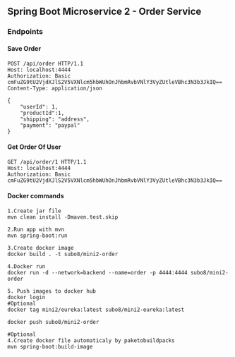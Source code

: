 ## Spring Boot Microservice 2 - Order Service

### Endpoints

#### Save Order

````
POST /api/order HTTP/1.1
Host: localhost:4444
Authorization: Basic cmFuZG9tU2VjdXJlS2V5VXNlcm5hbWUhOnJhbmRvbVNlY3VyZUtleVBhc3N3b3JkIQ==
Content-Type: application/json

{
    "userId": 1,
    "productId":1,
    "shipping": "address",
    "payment": "paypal"
}
````

#### Get Order Of User

````
GET /api/order/1 HTTP/1.1
Host: localhost:4444
Authorization: Basic cmFuZG9tU2VjdXJlS2V5VXNlcm5hbWUhOnJhbmRvbVNlY3VyZUtleVBhc3N3b3JkIQ==
````

#### Docker commands

````
1.Create jar file
mvn clean install -Dmaven.test.skip

2.Run app with mvn
mvn spring-boot:run

3.Create docker image
docker build . -t subo8/mini2-order

4.Docker run
docker run -d --network=backend --name=order -p 4444:4444 subo8/mini2-order

5. Push images to docker hub
docker login
#Optional
docker tag mini2/eureka:latest subo8/mini2-eureka:latest

docker push subo8/mini2-order

#Optional
4.Create docker file automaticaly by paketobuildpacks
mvn spring-boot:build-image
````